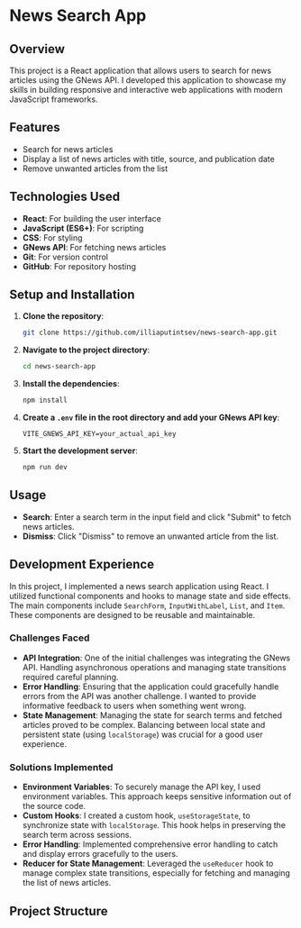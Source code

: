 # News Search App

## Overview
This project is a React application that allows users to search for news articles using the GNews API. I developed this application to showcase my skills in building responsive and interactive web applications with modern JavaScript frameworks.

## Features
- Search for news articles
- Display a list of news articles with title, source, and publication date
- Remove unwanted articles from the list

## Technologies Used
- **React**: For building the user interface
- **JavaScript (ES6+)**: For scripting
- **CSS**: For styling
- **GNews API**: For fetching news articles
- **Git**: For version control
- **GitHub**: For repository hosting

## Setup and Installation
1. **Clone the repository**:
    ```sh
    git clone https://github.com/illiaputintsev/news-search-app.git
    ```
2. **Navigate to the project directory**:
    ```sh
    cd news-search-app
    ```
3. **Install the dependencies**:
    ```sh
    npm install
    ```
4. **Create a `.env` file in the root directory and add your GNews API key**:
    ```
    VITE_GNEWS_API_KEY=your_actual_api_key
    ```
5. **Start the development server**:
    ```sh
    npm run dev
    ```

## Usage
- **Search**: Enter a search term in the input field and click "Submit" to fetch news articles.
- **Dismiss**: Click "Dismiss" to remove an unwanted article from the list.

## Development Experience
In this project, I implemented a news search application using React. I utilized functional components and hooks to manage state and side effects. The main components include `SearchForm`, `InputWithLabel`, `List`, and `Item`. These components are designed to be reusable and maintainable.

### Challenges Faced
- **API Integration**: One of the initial challenges was integrating the GNews API. Handling asynchronous operations and managing state transitions required careful planning.
- **Error Handling**: Ensuring that the application could gracefully handle errors from the API was another challenge. I wanted to provide informative feedback to users when something went wrong.
- **State Management**: Managing the state for search terms and fetched articles proved to be complex. Balancing between local state and persistent state (using `localStorage`) was crucial for a good user experience.

### Solutions Implemented
- **Environment Variables**: To securely manage the API key, I used environment variables. This approach keeps sensitive information out of the source code.
- **Custom Hooks**: I created a custom hook, `useStorageState`, to synchronize state with `localStorage`. This hook helps in preserving the search term across sessions.
- **Error Handling**: Implemented comprehensive error handling to catch and display errors gracefully to the users.
- **Reducer for State Management**: Leveraged the `useReducer` hook to manage complex state transitions, especially for fetching and managing the list of news articles.

## Project Structure
